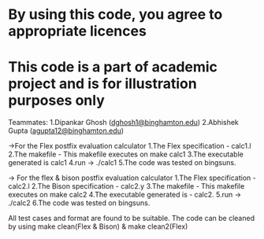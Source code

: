 # By using this code, you agree to appropriate licences

# This code is a part of academic project and is for illustration purposes only

Teammates:
1.Dipankar Ghosh (dghosh1@binghamton.edu)
2.Abhishek Gupta (agupta12@binghamton.edu)

->For the Flex postfix evaluation calculator
1.The Flex specification - calc1.l
2.The makefile - This makefile executes on make calc1
3.The executable generated is calc1
4.run -> ./calc1
5.The code was tested on bingsuns.
 
-> For the flex & bison postfix evaluation calculator
1.The Flex specification - calc2.l
2.The Bison specification - calc2.y
3.The makefile - This makefile executes on make calc2
4.The executable generated is - calc2.
5.run -> ./calc2
6.The code was tested on bingsuns.

All test cases and format are found to be suitable.
The code can be cleaned by using make clean(Flex & Bison) & make clean2(Flex)

